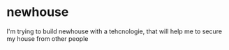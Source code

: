 # newhouse
I'm trying to build newhouse with a tehcnologie, that will help me to secure my house from other people
